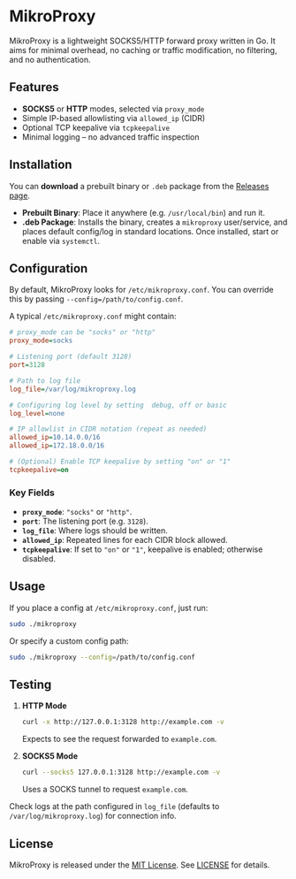 # MikroProxy

MikroProxy is a lightweight SOCKS5/HTTP forward proxy written in Go. It aims for minimal overhead, no caching or traffic modification, no filtering, and no authentication.

## Features

- **SOCKS5** or **HTTP** modes, selected via `proxy_mode`
- Simple IP-based allowlisting via `allowed_ip` (CIDR)
- Optional TCP keepalive via `tcpkeepalive`
- Minimal logging – no advanced traffic inspection

## Installation

You can **download** a prebuilt binary or `.deb` package from the [Releases page](https://github.com/hasanexe/mikroproxy/releases).

- **Prebuilt Binary**: Place it anywhere (e.g. `/usr/local/bin`) and run it.
- **.deb Package**: Installs the binary, creates a `mikroproxy` user/service, and places default config/log in standard locations. Once installed, start or enable via `systemctl`.

## Configuration

By default, MikroProxy looks for `/etc/mikroproxy.conf`. You can override this by passing `--config=/path/to/config.conf`.

A typical `/etc/mikroproxy.conf` might contain:

```ini
# proxy_mode can be "socks" or "http"
proxy_mode=socks

# Listening port (default 3128)
port=3128

# Path to log file
log_file=/var/log/mikroproxy.log

# Configuring log level by setting  debug, off or basic
log_level=none

# IP allowlist in CIDR notation (repeat as needed)
allowed_ip=10.14.0.0/16
allowed_ip=172.18.0.0/16

# (Optional) Enable TCP keepalive by setting "on" or "1"
tcpkeepalive=on
```

### Key Fields

- **`proxy_mode`**: `"socks"` or `"http"`.
- **`port`**: The listening port (e.g. `3128`).
- **`log_file`**: Where logs should be written.
- **`allowed_ip`**: Repeated lines for each CIDR block allowed.
- **`tcpkeepalive`**: If set to `"on"` or `"1"`, keepalive is enabled; otherwise disabled.

## Usage

If you place a config at `/etc/mikroproxy.conf`, just run:

```bash
sudo ./mikroproxy
```

Or specify a custom config path:

```bash
sudo ./mikroproxy --config=/path/to/config.conf
```

## Testing

1. **HTTP Mode**  
   ```bash
   curl -x http://127.0.0.1:3128 http://example.com -v
   ```  
   Expects to see the request forwarded to `example.com`.

2. **SOCKS5 Mode**  
   ```bash
   curl --socks5 127.0.0.1:3128 http://example.com -v
   ```  
   Uses a SOCKS tunnel to request `example.com`.

Check logs at the path configured in `log_file` (defaults to `/var/log/mikroproxy.log`) for connection info.

## License

MikroProxy is released under the [MIT License](https://opensource.org/licenses/MIT). See [LICENSE](LICENSE) for details.
